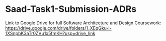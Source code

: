 # Saad-Task1-Submission-ADRs
Link to Google Drive for full Software Architecture and Design Coursework:
https://drive.google.com/drive/folders/1_XEqGku-l-1XSnpbK3aTr0ZVu1x5fmKH?usp=drive_link
